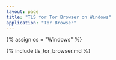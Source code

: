```yaml
---
layout: page
title: "TLS for Tor Browser on Windows"
application: "Tor Browser"
---
```


{% assign os = "Windows" %}

{% include tls_tor_browser.md %}
